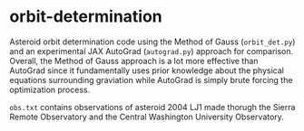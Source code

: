 # orbit-determination
Asteroid orbit determination code using the Method of Gauss (```orbit_det.py```) and an experimental JAX AutoGrad (```autograd.py```) approach for comparison. Overall, the Method of Gauss approach is a lot more effective than AutoGrad since it fundamentally uses prior knowledge about the physical equations surrounding graviation while AutoGrad is simply brute forcing the optimization process.

```obs.txt``` contains observations of asteroid 2004 LJ1 made thorugh the Sierra Remote Observatory and the Central Washington University Observatory.
